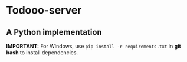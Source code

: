 # Todooo-server
## A Python implementation

**IMPORTANT:** For Windows, use ``pip install -r requirements.txt`` in **git bash** to install dependencies.
